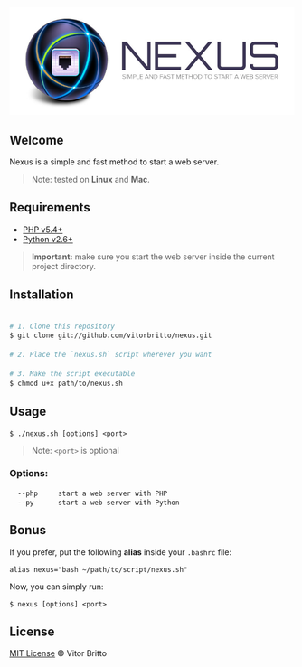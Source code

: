 ![Nexus Logo](src/nexus.jpg "Nexus")


## Welcome

Nexus is a simple and fast method to start a web server.

> Note: tested on **Linux** and **Mac**.

## Requirements

- [PHP v5.4+](http://www.php.net/)
- [Python v2.6+](https://www.python.org/)

> **Important:** make sure you start the web server inside the current project directory.


## Installation

```bash

# 1. Clone this repository
$ git clone git://github.com/vitorbritto/nexus.git

# 2. Place the `nexus.sh` script wherever you want

# 3. Make the script executable
$ chmod u+x path/to/nexus.sh

```


## Usage

    $ ./nexus.sh [options] <port>

> Note: `<port>` is optional

### Options:
      --php     start a web server with PHP
      --py      start a web server with Python


## Bonus

If you prefer, put the following **alias** inside your `.bashrc` file:

    alias nexus="bash ~/path/to/script/nexus.sh"

Now, you can simply run:

    $ nexus [options] <port>


## License

[MIT License](http://vitorbritto.mit-license.org/) © Vitor Britto
